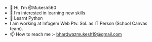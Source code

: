 - 👋 Hi, I’m @Mukesh560
- 👀 I’m interested in learning new skills
- 🌱 Learnt Python
- I am working at Infogem Web Ptv. Sol. as IT Person (School Canvas team). 
- 📫 How to reach me :- bhardwazmukesh19@gmail.com

<!---
Mukesh560/Mukesh560 is a ✨ special ✨ repository because its `README.md` (this file) appears on your GitHub profile.
You can click the Preview link to take a look at your changes.
--->
